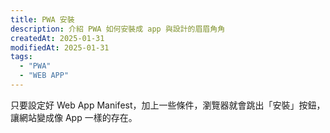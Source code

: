 ```yaml
---
title: PWA 安裝
description: 介紹 PWA 如何安裝成 app 與設計的眉眉角角
createdAt: 2025-01-31
modifiedAt: 2025-01-31
tags:
  - "PWA"
  - "WEB APP"
---
```


只要設定好 Web App Manifest，加上一些條件，瀏覽器就會跳出「安裝」按鈕，讓網站變成像 App 一樣的存在。
